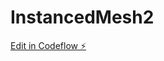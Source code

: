 # InstancedMesh2

[Edit in Codeflow ⚡️](https://stackblitz.com/~/github.com/agargaro/InstancedMesh2)